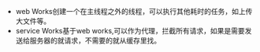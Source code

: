 - web Works创建一个在主线程之外的线程，可以执行其他耗时的任务，如上传大文件等。
- service Works基于web works,可以作为代理，拦截所有请求，如果是需要发送给服务器的就请求，不需要的就从缓存里找。